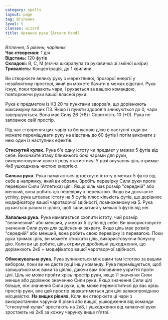```yaml
---
category: spells
layout: page
tag: Втілення
level: 5
classes: wizard
title: Арканна рука [Arcane Hand]
---
```


_Втілення, 5 рівень; чарівник_   
**Час створення:** 1 дія   
**Відстань:** 120 футів   
**Складові:** В, С, М (яєчна шкаралупа та рукавичка зі зміїної шкіри)   
**Тривалість:** Концентрація, до 1 хвилини   

Ви створюєте велику руку з мерехтливої, прозорої енергії у незайнятому просторі, який ви можете бачити в межах відстані. Рука існує, поки тривають чари, і рухається за вашою командою, повторюючи рухи вашої власної руки.    

Рука є предметом із КЗ 20 та пунктами здоров'я, що дорівнюють максимуму ваших ПЗ. Якщо її пункти здоров'я знижуються до 0, чари завершуються. Вона має Силу 26 (+8) і Спритність 10 (+0). Рука не заповнює свій простір.    

Під час створення цих чарів та бонусною дією в наступні ходи ви можете переміщувати руку на відстань до 60 футів і потім виконати з нею один із наступних ефектів.    

**Стиснутий кулак.** Рука б'є одну істоту чи предмет у межах 5 футів від себе. Виконайте атаку ближнього бою чарами для руки, використовуючи свою ігрову статистику. У разі влучання ціль отримує 4к8 ушкоджень чистою енергією.    

**Сильна рука.** Рука намагається штовхнути істоту в межах 5 футів від себе в напрямку, який ви обрали. Зробіть перевірку Сили руки проти перевірки Сили (Атлетика) цілі. Якщо ціль має розмір "середній" або менший, вона робить цю перевірку з перевагою. Якщо ви досягаєте успіху, рука штовхає істоту на 5 футів плюс кількість футів, що дорівнює модифікатору вашої чаротворчої здібності, помноженому на 5. Рука рухається разом із ціллю, щоб залишатися у межах 5 футів від неї.   

**Хапальна рука.** Рука намагається схопити істоту, чий розмір "величезний" або менший, у межах 5 футів від себе. Ви використовуєте значення Сили руки для здійснення захвату. Якщо ціль має розмір "середній" або менший, вона робить свою перевірку із перевагою. Поки рука тримає ціль, ви можете стискати ціль, використовуючи бонусну дію. Коли ви це робите, ціль отримує дробильні ушкодження, що дорівнюють 2к6 + модифікатор вашої чаротворчої здібності.   

**Обмежувальна рука.** Рука зупиняється між вами там істотою за вашим вибором, поки ви не дасте руці іншу команду. Рука переміщується, щоб залишатися між вами та ціллю, даючи вам половинне укриття проти цілі. Ціль не може пройти крізь простір руки, якщо її значення Сили менше або дорівнює значенню Сили руки. Якщо значення Сили цілі більше, ніж значення Сили руки, ціль може переміститися до вас крізь простір руки, але цей простір вважатиметься для цілі важкопрохідною місцевістю. **На вищих рівнях.** Коли ви створюєте ці чари з використанням чарунки 6 рівня або вищої, ушкодження від команди "стиснутий кулак" зростають на 2к8, і ушкодження від хапаючої руки зростають на 2к6 за кожну чарунку вище п'ятої.  
